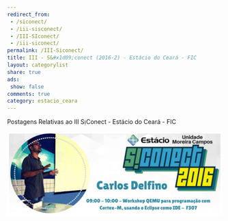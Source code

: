 ```yaml
---
redirect_from:
 - /siconect/
 - /iii-sisconect/
 - /III-SIconect/
 - /iii-siconect/
permalink: /III-Siconect/
title: III - S&#x1d09;conect (2016-2) - Estácio do Ceará - FIC
layout: categorylist
share: true
ads:
 show: false
comments: true
category: estacio_ceara
---
```


Postagens Relativas ao III S&#x1d09;Conect - Estácio do Ceará - FIC

<!--more-->

![](/images/workshop/estaciodoceara/siconect/2016-2/banner-estacio-siconect-2016-2-carlosdelfino.jpg)
        
